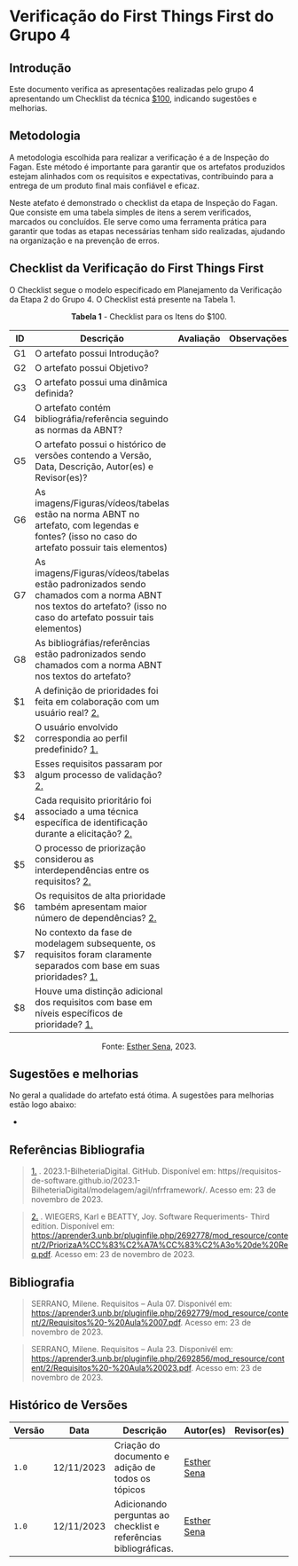 # Verificação do First Things First do Grupo 4

## Introdução

Este documento verifica as apresentações realizadas pelo grupo 4 apresentando um Checklist da técnica [$100](https://github.com/Requisitos-de-Software/2023.2-e-Titulo/blob/feature-VerificacaoEsther/docs/elicitacao/priorizacao/%24100.md), indicando sugestões e melhorias.

## Metodologia

A metodologia escolhida para realizar a verificação é a de Inspeção do Fagan. Este método é importante para garantir que os artefatos produzidos estejam alinhados com os requisitos e expectativas, contribuindo para a entrega de um produto final mais confiável e eficaz. 

Neste atefato é demonstrado o checklist da etapa de Inspeção do Fagan. Que consiste em uma tabela simples de itens a serem verificados, marcados ou concluídos. Ele serve como uma ferramenta prática para garantir que todas as etapas necessárias tenham sido realizadas, ajudando na organização e na prevenção de erros.

## Checklist da Verificação do First Things First

O Checklist segue o modelo especificado em Planejamento da Verificação da Etapa 2 do Grupo 4. O Checklist está presente na Tabela 1.

<center>

**Tabela 1** - Checklist para os Itens do $100.

| ID | Descrição | Avaliação | Observações |
| ---| -------- | --------- | ------------ |
| G1  | O artefato possui Introdução? |  |  |
| G2  | O artefato possui Objetivo? | |  |
| G3  | O artefato possui uma dinâmica definida? |  |  |
| G4  | O artefato contém bibliográfia/referência seguindo as normas da ABNT? |  |  |
| G5  | O artefato possui o histórico de versões contendo a Versão, Data, Descrição, Autor(es) e Revisor(es)? |  |  |
| G6  | As imagens/Figuras/vídeos/tabelas estão na norma ABNT no artefato, com legendas e fontes? (isso no caso do artefato possuir tais elementos) |  |  |
| G7  | As imagens/Figuras/vídeos/tabelas estão padronizados sendo chamados com a norma ABNT nos textos do artefato? (isso no caso do artefato possuir tais elementos) |  |  |
| G8  | As bibliográfias/referências estão padronizados sendo chamados com a norma ABNT nos textos do artefato?  |  |   |
| $1 | A definição de prioridades foi feita em colaboração com um usuário real? <a id="REF4" href="#anchor_4">2.</a>  |  |  |
| $2 | O usuário envolvido correspondia ao perfil predefinido? <a id="REF4" href="#anchor_4">1.</a> |  ||
| $3 | Esses requisitos passaram por algum processo de validação? <a id="REF4" href="#anchor_4">2.</a>  |  |  |
| $4 |  Cada requisito prioritário foi associado a uma técnica específica de identificação durante a elicitação? <a id="REF4" href="#anchor_4">2.</a>  |  |  |
| $5 | O processo de priorização considerou as interdependências entre os requisitos?  <a id="REF4" href="#anchor_4">2.</a>  |  |  |
| $6 | Os requisitos de alta prioridade também apresentam maior número de dependências? <a id="REF4" href="#anchor_4">2.</a>  |  |  |
| $7 | No contexto da fase de modelagem subsequente, os requisitos foram claramente separados com base em suas prioridades? <a id="REF4" href="#anchor_4">1.</a> |  |  |
| $8 | Houve uma distinção adicional dos requisitos com base em níveis específicos de prioridade? <a id="REF4" href="#anchor_4">1.</a> |  |  |

Fonte: [Esther Sena](https://github.com/esmsena), 2023.

</center>

## Sugestões e melhorias

No geral a qualidade do artefato está ótima. A sugestões para melhorias estão logo abaixo:

- 


## Referências Bibliografia 

> <a id="REF4" href="#anchor_4">1.</a> . 2023.1-BilheteriaDigital. GitHub. Disponível em: https//requisitos-de-software.github.io/2023.1-BilheteriaDigital/modelagem/agil/nfrframework/.  Acesso em: 23 de novembro de 2023.

> <a id="REF4" href="#anchor_4">2.</a> . WIEGERS, Karl e BEATTY, Joy. Software Requeriments- Third edition. Disponível em: https://aprender3.unb.br/pluginfile.php/2692778/mod_resource/content/2/PriorizaA%CC%83%C2%A7A%CC%83%C2%A3o%20de%20Req.pdf.  Acesso em: 23 de novembro de 2023.

## Bibliografia

> SERRANO, Milene. Requisitos – Aula 07. Disponivél em: https://aprender3.unb.br/pluginfile.php/2692779/mod_resource/content/2/Requisitos%20-%20Aula%2007.pdf. Acesso em: 23 de novembro de 2023.

> SERRANO, Milene. Requisitos – Aula 23. Disponivél em: https://aprender3.unb.br/pluginfile.php/2692856/mod_resource/content/2/Requisitos%20-%20Aula%20023.pdf. Acesso em: 23 de novembro de 2023.



## Histórico de Versões

| Versão | Data       | Descrição   | Autor(es)   | Revisor(es) |
| ------ | ---------- | ----------- | ------------ | ---------- |
| `1.0`  | 12/11/2023 | Criação do documento e adição de todos os tópicos |  [Esther Sena](https://github.com/esmsena) |  |
| `1.0`  | 12/11/2023 | Adicionando perguntas ao checklist e  referências bibliográficas. |  [Esther Sena](https://github.com/esmsena) |  |
